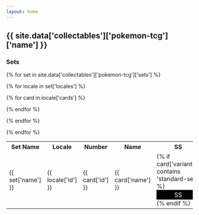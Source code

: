 ```yaml
---
layout: home
---
```


## {{ site.data['collectables']['pokemon-tcg']['name'] }}

### Sets

<table>
<tr>
    <th>Set Name</th>
    <th>Locale</th>
    <th>Number</th>
    <th>Name</th>
    <th>SS</th>
    <th>SSF</th>
    <th>PS</th>
</tr>
{% for set in site.data['collectables']['pokemon-tcg']['sets'] %}

{% for locale in set['locales'] %}


{% for card in locale['cards'] %}
<tr>
<td>{{ set['name'] }}</td>
<td>{{ locale['id'] }}</td>
<td>{{ card['id'] }}</td>
<td>{{ card['name'] }}</td>
<td>
    {% if card['variants'] contains 'standard-set' %}
    <span style="display:block;text-align:center;background-color: black; color: #fefefe;padding: 3px;">SS</span>
    {% endif %}
</td>
<td>
    {% if card['variants'] contains 'standard-set-foil' %}
    <span style="display:block;text-align:center;background-color: red; color: #fefefe;padding: 3px;">SSF</span>
    {% endif %}
</td>
<td>
    {% if card['variants'] contains 'parallel-set' %}
    <span style="display:block;text-align:center;background-color: blue; color: #fefefe;padding: 3px;">PS</span>
    {% endif %}
</td>
</tr>
{% endfor %}


{% endfor %}

{% endfor %}
</table>